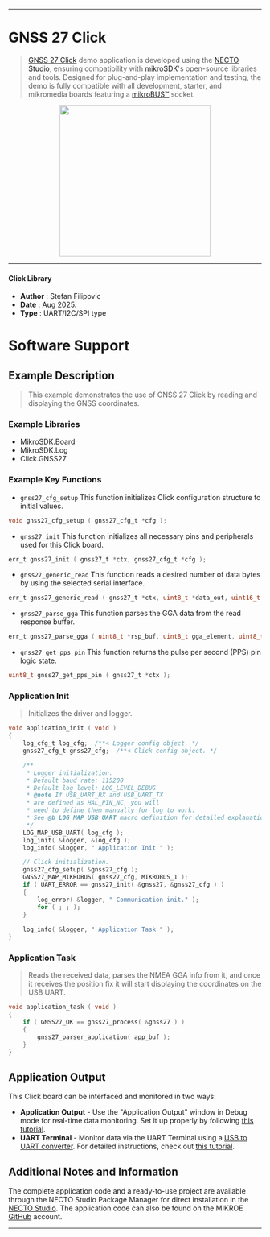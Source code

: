 
---
# GNSS 27 Click

> [GNSS 27 Click](https://www.mikroe.com/?pid_product=MIKROE-6766) demo application is developed using
the [NECTO Studio](https://www.mikroe.com/necto), ensuring compatibility with [mikroSDK](https://www.mikroe.com/mikrosdk)'s
open-source libraries and tools. Designed for plug-and-play implementation and testing, the demo is fully compatible with
all development, starter, and mikromedia boards featuring a [mikroBUS&trade;](https://www.mikroe.com/mikrobus) socket.

<p align="center">
  <img src="https://www.mikroe.com/?pid_product=MIKROE-6766&image=1" height=300px>
</p>

---

#### Click Library

- **Author**        : Stefan Filipovic
- **Date**          : Aug 2025.
- **Type**          : UART/I2C/SPI type

# Software Support

## Example Description

> This example demonstrates the use of GNSS 27 Click by reading and displaying the GNSS coordinates.

### Example Libraries

- MikroSDK.Board
- MikroSDK.Log
- Click.GNSS27

### Example Key Functions

- `gnss27_cfg_setup` This function initializes Click configuration structure to initial values.
```c
void gnss27_cfg_setup ( gnss27_cfg_t *cfg );
```

- `gnss27_init` This function initializes all necessary pins and peripherals used for this Click board.
```c
err_t gnss27_init ( gnss27_t *ctx, gnss27_cfg_t *cfg );
```

- `gnss27_generic_read` This function reads a desired number of data bytes by using the selected serial interface.
```c
err_t gnss27_generic_read ( gnss27_t *ctx, uint8_t *data_out, uint16_t len );
```

- `gnss27_parse_gga` This function parses the GGA data from the read response buffer.
```c
err_t gnss27_parse_gga ( uint8_t *rsp_buf, uint8_t gga_element, uint8_t *element_data );
```

- `gnss27_get_pps_pin` This function returns the pulse per second (PPS) pin logic state.
```c
uint8_t gnss27_get_pps_pin ( gnss27_t *ctx );
```

### Application Init

> Initializes the driver and logger.

```c
void application_init ( void )
{
    log_cfg_t log_cfg;  /**< Logger config object. */
    gnss27_cfg_t gnss27_cfg;  /**< Click config object. */

    /** 
     * Logger initialization.
     * Default baud rate: 115200
     * Default log level: LOG_LEVEL_DEBUG
     * @note If USB_UART_RX and USB_UART_TX 
     * are defined as HAL_PIN_NC, you will 
     * need to define them manually for log to work. 
     * See @b LOG_MAP_USB_UART macro definition for detailed explanation.
     */
    LOG_MAP_USB_UART( log_cfg );
    log_init( &logger, &log_cfg );
    log_info( &logger, " Application Init " );

    // Click initialization.
    gnss27_cfg_setup( &gnss27_cfg );
    GNSS27_MAP_MIKROBUS( gnss27_cfg, MIKROBUS_1 );
    if ( UART_ERROR == gnss27_init( &gnss27, &gnss27_cfg ) ) 
    {
        log_error( &logger, " Communication init." );
        for ( ; ; );
    }
    
    log_info( &logger, " Application Task " );
}
```

### Application Task

> Reads the received data, parses the NMEA GGA info from it, and once it receives the position fix it will start displaying the coordinates on the USB UART.

```c
void application_task ( void )
{
    if ( GNSS27_OK == gnss27_process( &gnss27 ) ) 
    {
        gnss27_parser_application( app_buf );
    }
}
```

## Application Output

This Click board can be interfaced and monitored in two ways:
- **Application Output** - Use the "Application Output" window in Debug mode for real-time data monitoring.
Set it up properly by following [this tutorial](https://www.youtube.com/watch?v=ta5yyk1Woy4).
- **UART Terminal** - Monitor data via the UART Terminal using
a [USB to UART converter](https://www.mikroe.com/click/interface/usb?interface*=uart,uart). For detailed instructions,
check out [this tutorial](https://help.mikroe.com/necto/v2/Getting%20Started/Tools/UARTTerminalTool).

## Additional Notes and Information

The complete application code and a ready-to-use project are available through the NECTO Studio Package Manager for 
direct installation in the [NECTO Studio](https://www.mikroe.com/necto). The application code can also be found on
the MIKROE [GitHub](https://github.com/MikroElektronika/mikrosdk_click_v2) account.

---

